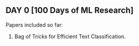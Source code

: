 ## DAY 0 [100 Days of ML Research]

Papers included so far:

1. Bag of Tricks for Efficient Text Classification.
